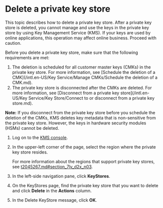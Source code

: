 # Delete a private key store

This topic describes how to delete a private key store. After a private key store is deleted, you cannot manage and use the keys in the private key store by using Key Management Service \(KMS\). If your keys are used by online applications, this operation may affect online business. Proceed with caution.

Before you delete a private key store, make sure that the following requirements are met:

1.  The deletion is scheduled for all customer master keys \(CMKs\) in the private key store. For more information, see [Schedule the deletion of a CMK](/intl.en-US/Key Service/Manage CMKs/Schedule the deletion of a CMK.md).
2.  The private key store is disconnected after the CMKs are deleted. For more information, see [Disconnect from a private key store](/intl.en-US/Key Service/Key Store/Connect to or disconnect from a private key store.md).

**Note:** If you disconnect from the private key store before you schedule the deletion of the CMKs, KMS deletes key metadata that is non-sensitive from the private key store. However, the keys in hardware security modules \(HSMs\) cannot be deleted.

1.  Log on to the [KMS console](https://kms.console.aliyun.com).

2.  In the upper-left corner of the page, select the region where the private key store resides.

    For more information about the regions that support private key stores, see [t2045267.md\#section\_7lv\_d2x\_n03]().

3.  In the left-side navigation pane, click **KeyStores**.

4.  On the KeyStores page, find the private key store that you want to delete and click **Delete** in the **Actions** column.

5.  In the Delete KeyStore message, click **OK**.


